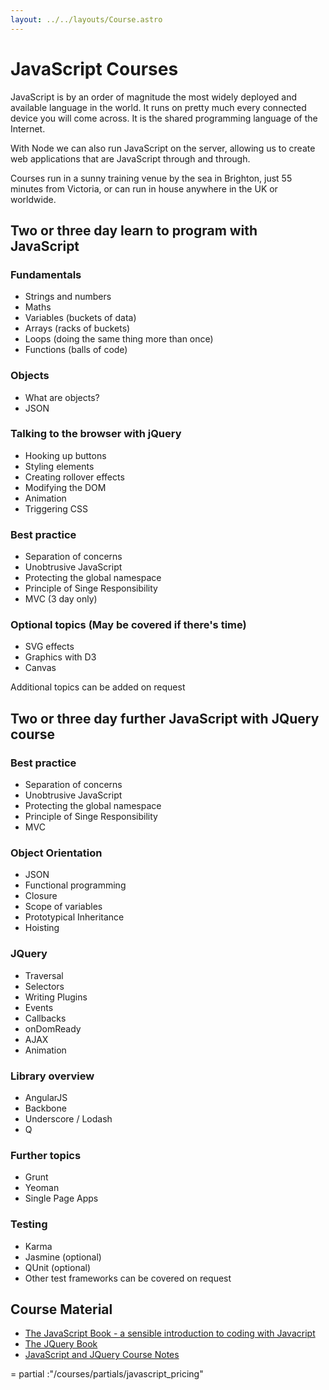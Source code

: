 ```yaml
---
layout: ../../layouts/Course.astro
---
```


# JavaScript Courses

JavaScript is by an order of magnitude the most widely deployed and available language in the world. It runs on pretty much every connected device you will come across. It is the shared programming language of the Internet.

With Node we can also run JavaScript on the server, allowing us to create web applications that are JavaScript through and through.

Courses run in a sunny training venue by the sea in Brighton, just 55 minutes from Victoria, or can run in house anywhere in the UK or worldwide.

## Two or three day learn to program with JavaScript

### Fundamentals

- Strings and numbers
- Maths
- Variables (buckets of data)
- Arrays (racks of buckets)
- Loops (doing the same thing more than once)
- Functions (balls of code)

### Objects

- What are objects?
- JSON

### Talking to the browser with jQuery

- Hooking up buttons
- Styling elements
- Creating rollover effects
- Modifying the DOM
- Animation
- Triggering CSS

### Best practice

- Separation of concerns
- Unobtrusive JavaScript
- Protecting the global namespace
- Principle of Singe Responsibility
- MVC (3 day only)

### Optional topics (May be covered if there's time)

- SVG effects
- Graphics with D3
- Canvas

Additional topics can be added on request

## Two or three day further JavaScript with JQuery course

### Best practice

- Separation of concerns
- Unobtrusive JavaScript
- Protecting the global namespace
- Principle of Singe Responsibility
- MVC

### Object Orientation

- JSON
- Functional programming
- Closure
- Scope of variables
- Prototypical Inheritance
- Hoisting

### JQuery

- Traversal
- Selectors
- Writing Plugins
- Events
- Callbacks
- onDomReady
- AJAX
- Animation

### Library overview

- AngularJS
- Backbone
- Underscore / Lodash
- Q

### Further topics

- Grunt
- Yeoman
- Single Page Apps

### Testing

- Karma
- Jasmine (optional)
- QUnit (optional)
- Other test frameworks can be covered on request

## Course Material

- [The JavaScript Book - a sensible introduction to coding with Javacript](/javascript-book)
- [The JQuery Book](/jquery-book)
- [JavaScript and JQuery Course Notes](/courses/javascript/exercises)

= partial :"/courses/partials/javascript_pricing"
